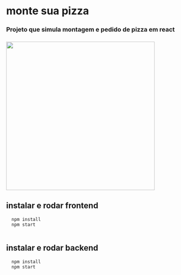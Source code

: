 # monte sua pizza

<h3>Projeto que simula montagem e pedido de pizza em react<h3>


<img width='400' src='https://user-images.githubusercontent.com/31110504/115179186-207e5700-a0a9-11eb-90e4-5716184c206e.png' />


## instalar e rodar frontend
````
  npm install
  npm start
  
````

## instalar e rodar backend
````
  npm install
  npm start
  
````
